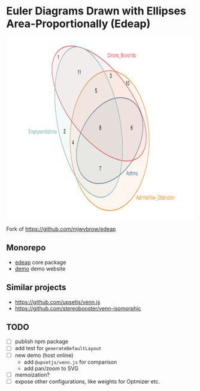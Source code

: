 # Euler Diagrams Drawn with Ellipses Area-Proportionally (Edeap)

<p align="center">
  <picture>
    <source media="(prefers-color-scheme: dark)" srcset="packages/edeap/example-dark.svg">
    <img alt="" src="packages/edeap/example.svg" width="890" height="486">
  </picture>
</p>

Fork of https://github.com/mjwybrow/edeap

## Monorepo

- [edeap](packages/edeap/) core package
- [demo](packages/demo/) demo website

## Similar projects

- https://github.com/upsetjs/venn.js
- https://github.com/stereobooster/venn-isomorphic

## TODO

- [ ] publish npm package
- [ ] add test for `generateDefaultLayout`
- [ ] new demo (host online)
  - add `@upsetjs/venn.js` for comparison
  - add pan/zoom to SVG
- [ ] memoization?
- [ ] expose other configurations, like weights for Optmizer etc.
